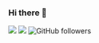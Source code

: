 ### Hi there 👋

<!--
**WdvOps/WdvOps** is a ✨ _special_ ✨ repository because its `README.md` (this file) appears on your GitHub profile.

Here are some ideas to get you started:

- 🔭 I’m currently working on ...
- 🌱 I’m currently learning ...
- 👯 I’m looking to collaborate on ...
- 🤔 I’m looking for help with ...
- 💬 Ask me about ...
- 📫 How to reach me: ...
- 😄 Pronouns: ...
- ⚡ Fun fact: ...
-->

![](https://img.shields.io/github/stars/WdvOps) ![](https://img.shields.io/github/forks/WdvOps/) ![GitHub followers](https://img.shields.io/github/followers/WdvOps?style=social)
